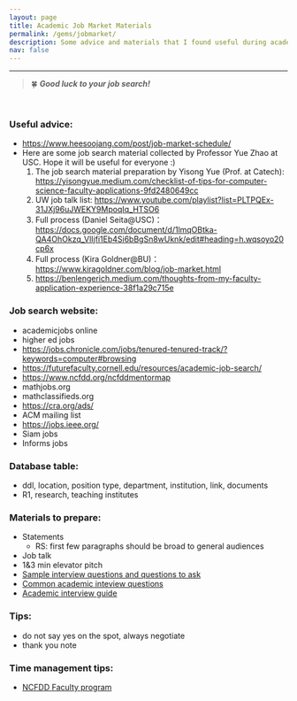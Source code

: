 ```yaml
---
layout: page
title: Academic Job Market Materials
permalink: /gems/jobmarket/
description: Some advice and materials that I found useful during academic job search. Thank all the contributors!
nav: false
---
```

---

> 🍀 **_Good luck to your job search!_**

<br>

### Useful advice:

- https://www.heesoojang.com/post/job-market-schedule/
- Here are some job search material collected by Professor Yue Zhao at USC. Hope it will be useful for everyone :)
    1. The job search material preparation by Yisong Yue (Prof. at Catech): <https://yisongyue.medium.com/checklist-of-tips-for-computer-science-faculty-applications-9fd2480649cc>
    2. UW job talk list: <https://www.youtube.com/playlist?list=PLTPQEx-31JXj96uJWEKY9MpoqIq_HTSO6>
    3. Full process (Daniel Seita@USC)：<https://docs.google.com/document/d/1lmqOBtka-QA4OhOkzq_VlIjfi1Eb4Si6bBgSn8wUknk/edit#heading=h.wqsoyo20cp6x>
    4. Full process (Kira Goldner@BU)：<https://www.kiragoldner.com/blog/job-market.html>
    5. <https://benlengerich.medium.com/thoughts-from-my-faculty-application-experience-38f1a29c715e>


### Job search website:

- academicjobs online
- higher ed jobs
- https://jobs.chronicle.com/jobs/tenured-tenured-track/?keywords=computer#browsing
- https://futurefaculty.cornell.edu/resources/academic-job-search/
- https://www.ncfdd.org/ncfddmentormap
- mathjobs.org
- mathclassifieds.org
- https://cra.org/ads/
- ACM mailing list
- https://jobs.ieee.org/
- Siam jobs
- Informs jobs

### Database table:

- ddl, location, position type, department, institution, link, documents
- R1, research, teaching institutes

### Materials to prepare:

- Statements
    - RS: first few paragraphs should be broad to general audiences
- Job talk
- 1&3 min elevator pitch
- [Sample interview questions and questions to ask](https://docs.google.com/document/d/1RxcvuiB74GddXkGb5LyavKDJRvRCVAzbmR1H3Z6svDk/edit?tab=t.0)
- [Common academic inteview questions](/assets/pdf/common-academic-inteview-questions.pdf)
- [Academic interview guide](/assets/pdf/Academic-Interview-Guide.pdf)

### Tips:

- do not say yes on the spot, always negotiate
- thank you note


### Time management tips:

- [NCFDD Faculty program](https://www.ncfdd.org/?utm_term=faculty%20success%20program&utm_campaign=Leads+Campaign-NCFDD-Google+Build&utm_source=adwords&utm_medium=ppc&hsa_acc=5909132486&hsa_cam=20869859888&hsa_grp=157964821098&hsa_ad=685560037599&hsa_src=g&hsa_tgt=kwd-2272203744660&hsa_kw=faculty%20success%20program&hsa_mt=b&hsa_net=adwords&hsa_ver=3&gad_source=1&gclid=EAIaIQobChMIlr2D4bjmigMVlXhHAR0tFQbEEAAYASAAEgLGTfD_BwE)